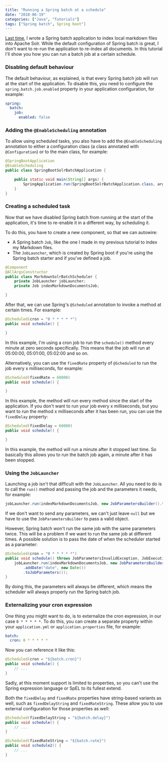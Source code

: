 ```yaml
---
title: "Running a Spring batch at a schedule"
date: "2018-06-19"
categories: ["Java", "Tutorials"]
tags: ["Spring batch", Spring boot"]
---
```


[Last time](/indexing-documents-spring-batch/), I wrote a Spring batch application to index local markdown files into Apache Solr. While the default configuration of Spring batch is great, I don't want to re-run the application to re-index all documents. In this tutorial I'll show you how you can run a batch job at a certain schedule.

### Disabling default behaviour

The default behaviour, as explained, is that every Spring batch job will run at the start of the application. To disable this, you need to configure the `spring.batch.job.enabled` property in your application configuration, for example:

```yaml
spring:
  batch:
    job:
      enabled: false
```

### Adding the `@EnableScheduling` annotation

To allow using scheduled tasks, you also have to add the `@EnableScheduling` annotation to either a configuration class (a class annotated with `@Configuration`) or to the main class, for example:

```java
@SpringBootApplication
@EnableScheduling
public class SpringBootSolrBatchApplication {

    public static void main(String[] args) {
        SpringApplication.run(SpringBootSolrBatchApplication.class, args);
    }
}
```

### Creating a scheduled task

Now that we have disabled Spring batch from running at the start of the application, it's time to re-enable it in a different way, by scheduling it.

To do this, you have to create a new component, so that we can autowire:

- A Spring batch `Job`, like the one I made in my previous tutorial to index my Markdown files.
- The `JobLauncher`, which is created by Spring boot if you're using the Spring batch starter and if you've defined a job.

```java
@Component
@AllArgsConstructor
public class MarkdownSolrBatchScheduler {
    private JobLauncher jobLauncher;
    private Job indexMarkdownDocumentsJob;

}
```

After that, we can use Spring's `@Scheduled` annotation to invoke a method at certain times. For example:

```java
@Scheduled(cron = "0 * * * * *")
public void schedule() {

}
```

In this example, I'm using a cron job to run the `schedule()` method every minute at zero seconds specifically. This means that the job will run at 05:00:00, 05:01:00, 05:02:00 and so on.

Alternatively, you can use the `fixedRate` property of `@Scheduled` to run the job every x milliseconds, for example:

```java
@Scheduled(fixedRate = 60000)
public void schedule() {

}
```

In this example, the method will run every method since the start of the application. If you don't want to run your job every x milliseconds, but you want to run the method x milliseconds after it has been run, you can use the `fixedDelay` property:

```java
@Scheduled(fixedDelay = 60000)
public void schedule() {

}
```

In this example, the method will run a minute after it stopped last time. So basically this allows you to run the batch job again, a minute after it has been stopped.

### Using the `JobLauncher`

Launching a job isn't that difficult with the `JobLauncher`. All you need to do is to call the `run()` method and passing the job and the parameters it needs, for example:

```java
jobLauncher.run(indexMarkdownDocumentsJob, new JobParametersBuilder().toJobParameters());
```

If we don't want to send any parameters, we can't just leave `null` but we have to use the `JobParametersBuilder` to pass a valid object.

However, Spring batch won't run the same job with the same parameters twice. This will be a problem if we want to run the same job at different times. A possible solution is to pass the date of when the scheduler started as a parameter:

```java
@Scheduled(cron = "0 * * * * *")
public void schedule() throws JobParametersInvalidException, JobExecutionAlreadyRunningException, JobRestartException, JobInstanceAlreadyCompleteException {
    jobLauncher.run(indexMarkdownDocumentsJob, new JobParametersBuilder()
        .addDate("date", new Date())
        .toJobParameters());
}
```

By doing this, the parameters will always be different, which means the scheduler will always properly run the Spring batch job.

### Externalizing your cron expression

One thing you might want to do, is to externalize the cron expression, in our case `0 * * * * *`. To do this, you can create a separate property within your `application.yml` or `application.properties` file, for example:

```yaml
batch:
  cron: 0 * * * * *
```

Now you can reference it like this:

```java
@Scheduled(cron = "${batch.cron}")
public void schedule() {
    // ...
}
```

Sadly, at this moment support is limited to properties, so you can't use the Spring expression language or SpEL to its fullest extend.

Both the `fixedDelay` and `fixedRate` properties have string-based variants as well, such as `fixedDelayString` and `fixedRateString`. These allow you to use external configuration for those properties as well:

```java
@Scheduled(fixedDelayString = "${batch.delay}")
public void schedule() {
    // ...
}

@Scheduled(fixedRateString = "${batch.rate}")
public void schedule2() {
    // ...
}
```
